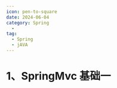 ```yaml
---
icon: pen-to-square
date: 2024-06-04
category: Spring
  - 
tag:
  - Spring
  - jAVA
---
```



# 1、SpringMvc 基础一
